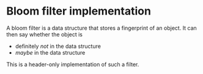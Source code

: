 # Bloom filter implementation

A bloom filter is a data structure that stores a fingerprint of an object.
It can then say whether the object is  
 * definitely _not_ in the data structure
 * _maybe_ in the data structure

This is a header-only implementation of such a filter.
